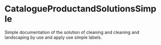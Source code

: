 # CatalogueProductandSolutionsSimple
Simple documentation of the solution of cleaning and cleaning and landscaping by use and apply use simple labels.

